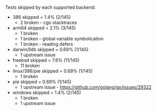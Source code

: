 Tests skipped by each supported backend:

* 386 skipped = 1.4% (2/145)
	* 2 broken - cgo stacktraces
* arm64 skipped = 2.1% (3/145)
	* 1 broken
	* 1 broken - global variable symbolication
	* 1 broken - reading defers
* darwin/lldb skipped = 0.69% (1/145)
	* 1 upstream issue
* freebsd skipped = 7.6% (11/145)
	* 11 broken
* linux/386/pie skipped = 0.69% (1/145)
	* 1 broken
* pie skipped = 0.69% (1/145)
	* 1 upstream issue - https://github.com/golang/go/issues/29322
* windows skipped = 1.4% (2/145)
	* 1 broken
	* 1 upstream issue
